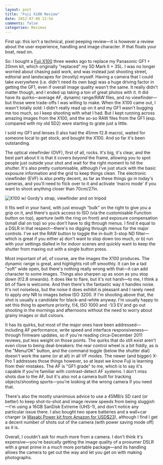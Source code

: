 ```yaml
---
layout: post
title: "Fuji X100 Review"
date: 2012-07-08 12:54
comments: false
categories: Reviews
---
```


First up: this isn't a technical, pixel peeping review—it is however a review about the user experience, handling and image character. If that floats your boat, read on.

So: I bought a [Fuji X100](http://www.amazon.com/gp/product/B0043RS864/ref=as_li_ss_tl?ie=UTF8&tag=eatsleeprepea-20&linkCode=as2&camp=1789&creative=390957&creativeASIN=B0043RS864) three weeks ago to replace my Panasonic GF1 + 20mm kit, which originally "replaced" my 5D Mark II + 35L. I was no longer worried about chasing paid work, and was instead just shooting street, editorial and landscapes for (mostly) myself. Having a camera that I could take *everywhere* (i.e. didn't need its own bag) was a huge driving factor in getting the GF1, even if overall image quality wasn't the same. It really didn't matter though, and I ended up taking a ton of great photos with it. It did have its quirks—average AF, dynamic range/RAW files, and no viewfinder—but those were trade-offs I was willing to make. When the X100 came out, I wasn't totally sold: I didn't really read up on it and my GF1 wasn't bugging me too much, so I keep shooting with what I had. But I kept running across amazing images from the X100, and the so-so RAW files from the GF1 (esp. compared with my old 5D2) were starting to grate just a little.

I sold my GF1 and lenses (I also had the 45mm f2.8 macro), waited for someone local to get stock, and bought the X100. And so far it's been outstanding.

The optical viewfinder (OVF), first of all, rocks. It's big, it's clear, and the best part about it is that it covers *beyond* the frame, allowing you to spot people just outside your shot and wait for the right moment to hit the shutter. It's also pretty customisable, although I've just stuck with the basic exposure information and the grid to keep things clean. The electronic viewfinder (EVF) is also pretty decent, as far as these things go in today's cameras, and you'll need to flick over to it and activate 'macro mode' if you want to shoot anything closer than 70cm/27in.

![X100 w/ Gordy's strap, viewfinder and on tripod](http://static.eatsleeprepeat.net/x100-strip.jpg)

It fits well in your hand, with just enough "bulk" on the right to give you a grip on it, and there's quick access to ISO (via the customisable Function button on top), aperture (with the ring on front) and exposure compensation (small dial on top) so you don't have to dig through menus. I find it equal to a DSLR in that respect—there's no digging through menus for the major controls. I've set the RAW button to toggle the in-built 3-stop ND filter—which is great if you either a) don't want to stop down too much, or b) run with your settings dialled in for indoor scenes and quickly want to keep the shutter from maxing out with a single button press.

Most important of all, of course, are the images the X100 produces. The dynamic range is great, and highlights roll off smoothly. It can be a tad "soft" wide open, but there's nothing really wrong with that—it can add character to some images. Things also sharpen up as soon as you stop down (f/2.8 onwards). It does like to flare, but it's not harsh—to me, I think a bit of flare is welcome. And then there's the fantastic way it handles noise. It's not noiseless, but the noise it does exhibit is pleasant and I rarely need to apply *any* NR to images below ISO 3200. If I'm shooting above that, the shot is usually a candidate for black-and-white anyway. I'm usually happy to set this thing to aperture priority, f/4, ISO 1000 and -1/3 EV and go out shooting in the mornings and afternoons without the need to worry about grainy images or dull colours.

It has its quirks, but most of the major ones have been addressed—including AF performance, write speed and interface responsiveness—through firmware updates, so if you're reading circa-December 2011 reviews, put less weight on those points. The quirks that do still exist aren't even close to being deal-breakers: the rear control wheel is a bit fiddly, as is the "Menu/OK" button, and the command toggle (below the shutter dial) doesn't work the same (or at all) in all VF modes. The newer (and bigger) X-Pro 1 addresses those things however, so at least we know Fuji is learning from their mistakes. The AF is "GF1 grade" to me, which is to say it's capable if you're familiar with contrast-detect AF systems. I don't miss shots due to the AF, but it's also not a camera built for tracking objects/shooting sports—you're looking at the wrong camera if you need that.

There's also the mostly unanimous advice to use a 45MB/s SD card (or better) to keep shot-to-shot and image review speeds from being sluggish—I'm using a 16GB SanDisk Extreme (UHS-1), and don't notice any particular issue there. I also bought two spare batteries and a wall+car charger (a [Wasabi Power kit from Amazon for USD$23](http://www.amazon.com/gp/product/B005CRHM5C/ref=as_li_ss_tl?ie=UTF8&tag=eatsleeprepea-20&linkCode=as2)), although I find I get a decent number of shots out of the camera (with power saving mode off) as it is.

Overall, I couldn't ask for much more from a camera. I don't think it's expensive—you're basically getting the image quality of a prosumer DSLR with a great prime in a *much* more portable package—and its handling allows the camera to get out the way and let you get on with making photographs.